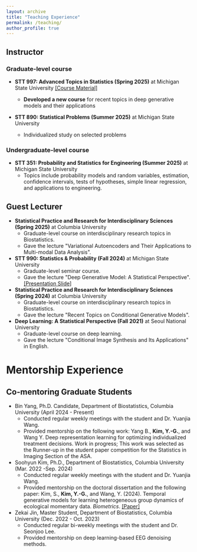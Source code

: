 ```yaml
---
layout: archive
title: "Teaching Experience"
permalink: /teaching/
author_profile: true
---
```


## Instructor
### Graduate-level course
  - **STT 997: Advanced Topics in Statistics (Spring 2025)** at Michigan State University [[Course Material]](https://github.com/kyg0910/-STT997-Deep-Generative-Model/tree/main)
    - **Developed a new course** for recent topics in deep generative models and their applications
      
  - **STT 890: Statistical Problems (Summer 2025)** at Michigan State University
    - Individualized study on selected problems
   
### Undergraduate-level course
  - **STT 351: Probability and Statistics for Engineering (Summer 2025)** at Michigan State University
    - Topics include probability models and random variables, estimation, confidence intervals, tests of hypotheses, simple linear regression, and applications to engineering.
    
## Guest Lecturer
  - **Statistical Practice and Research for Interdisciplinary Sciences (Spring 2025)** at Columbia University
    - Graduate-level course on interdisciplinary research topics in Biostatistics.
    - Gave the lecture "Variational Autoencoders and Their Applications to Multi-modal Data Analysis".
  - **STT 990: Statistics & Probability (Fall 2024)** at Michigan State University
    - Graduate-level seminar course.
    - Gave the lecture "Deep Generative Model: A Statistical Perspective". [[Presentation Slide]](https://github.com/kyg0910/kyg0910.github.io/blob/master/_pages/%5BSTT%20990%5D%20Deep%20Generative%20Model_A%20Statistical%20Perspective.pdf)
  - **Statistical Practice and Research for Interdisciplinary Sciences (Spring 2024)** at Columbia University
    - Graduate-level course on interdisciplinary research topics in Biostatistics.
    - Gave the lecture "Recent Topics on Conditional Generative Models".
  - **Deep Learning: A Statistical Perspective (Fall 2021)** at Seoul National University
    - Graduate-level course on deep learning.
    - Gave the lecture "Conditional Image Synthesis and Its Applications" in English.

# Mentorship Experience
      
## Co-mentoring Graduate Students
  - Bin Yang, Ph.D. Candidate, Department of Biostatistics, Columbia University (April 2024 - Present)
    - Conducted regular weekly meetings with the student and Dr. Yuanjia Wang.
    - Provided mentorship on the following work: Yang B., **Kim, Y.-G.**, and Wang Y. Deep representation learning for optimizing individualized treatment decisions. Work in progress; This work was selected as the Runner-up in the student paper competition for the Statistics in Imaging Section of the ASA.
  - Soohyun Kim, Ph.D., Department of Biostatistics, Columbia University (Mar. 2022 -Sep. 2024)
    - Conducted regular weekly meetings with the student and Dr. Yuanjia Wang.
    - Provided mentorship on the doctoral dissertation and the following paper:
      Kim, S., **Kim, Y.-G.**, and Wang, Y. (2024). Temporal generative models for learning heterogeneous group dynamics of ecological momentary data. *Biometrics*. [[Paper]](https://academic.oup.com/biometrics/article/80/4/ujae115/7821109)
  - Zekai Jin, Master Student, Department of Biostatistics, Columbia University (Dec. 2022 - Oct. 2023)
    - Conducted regular bi-weekly meetings with the student and Dr. Seonjoo Lee.
    - Provided mentorship on deep learning-based EEG denoising methods.
